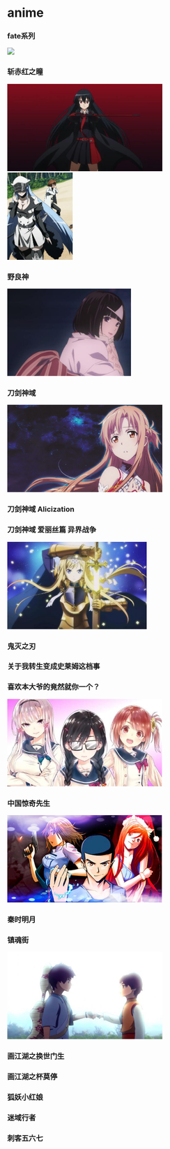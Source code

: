 # anime

### fate系列
<img height='200' src='./assets/images/fate-1.jpg'>

### 斩赤红之瞳
<img height='200' src='./assets/images/chzt-1.png'>

<img height='200' src='./assets/images/chzt-2.jpg'>

### 野良神
<img height='200' src='./assets/images/yls-1.jpg'>

### 刀剑神域
<img height='200' src='./assets/images/djsy-1.jpeg'>

### 刀剑神域 Alicization

### 刀剑神域 爱丽丝篇 异界战争
<img height='200' src='./assets/images/djsy-2.jpg'>

### 鬼灭之刃

### 关于我转生变成史莱姆这档事

### 喜欢本大爷的竟然就你一个？

<img height='200' src='./assets/images/xhbdydzynyg-1.jpg'>

### 中国惊奇先生

<img height='200' src='./assets/images/zgjqxs-1.jpg'>

### 秦时明月

### 镇魂街
<img height='200' src='./assets/images/zhj-1.jpg'>

### 画江湖之换世门生

### 画江湖之杯莫停

### 狐妖小红娘

### 迷域行者

### 刺客五六七
